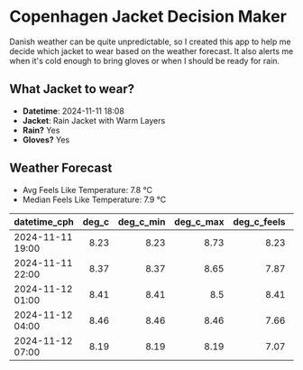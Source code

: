 
# Copenhagen Jacket Decision Maker

Danish weather can be quite unpredictable, so I created this app to help me decide which jacket to wear based on the weather forecast. 
It also alerts me when it's cold enough to bring gloves or when I should be ready for rain.

## What Jacket to wear?

- **Datetime**: 2024-11-11 18:08
- **Jacket**: Rain Jacket with Warm Layers
- **Rain?** Yes
- **Gloves?** Yes

## Weather Forecast
- Avg Feels Like Temperature: 7.8 °C
- Median Feels Like Temperature: 7.9 °C

| datetime_cph     |   deg_c |   deg_c_min |   deg_c_max |   deg_c_feels | weather   | wind   | rain   |
|:-----------------|--------:|------------:|------------:|--------------:|:----------|:-------|:-------|
| 2024-11-11 19:00 |    8.23 |        8.23 |        8.73 |          8.23 | Clouds    | Low    | None   |
| 2024-11-11 22:00 |    8.37 |        8.37 |        8.65 |          7.87 | Clouds    | Low    | None   |
| 2024-11-12 01:00 |    8.41 |        8.41 |        8.5  |          8.41 | Rain      | Low    | Low    |
| 2024-11-12 04:00 |    8.46 |        8.46 |        8.46 |          7.66 | Rain      | Low    | Low    |
| 2024-11-12 07:00 |    8.19 |        8.19 |        8.19 |          7.07 | Rain      | Low    | Low    |
        